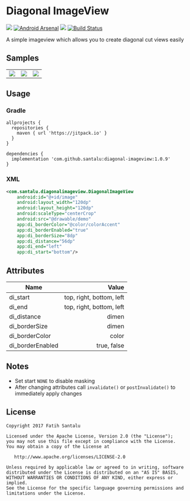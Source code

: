# Diagonal ImageView

[![](https://jitpack.io/v/santalu/diagonal-imageview.svg)](https://jitpack.io/#santalu/diagonal-imageview) [![Android Arsenal](https://img.shields.io/badge/Android%20Arsenal-Diagonal%20ImageView-brightgreen.svg?style=flat)](https://android-arsenal.com/details/1/6040) [![](https://img.shields.io/badge/AndroidWeekly-%23278-blue.svg)](http://androidweekly.net/issues/issue-278) [![Build Status](https://travis-ci.org/santalu/diagonal-imageview.svg?branch=master)](https://travis-ci.org/santalu/diagonal-imageview)

A simple imageview which allows you to create diagonal cut views easily

## Samples

<table >
  <tr>
    <td align="left"><img src="https://github.com/santalu/diagonal-imageview/blob/master/media/rv.webp"/></td>
    <td align="right"><img src="https://github.com/santalu/diagonal-imageview/blob/master/media/cv.webp"/></td>
    <td align="left"><img src="https://github.com/santalu/diagonal-imageview/blob/master/media/gl.webp"/></td>
  </tr>
</table>

## Usage

### Gradle
```
allprojects {
  repositories {
    maven { url 'https://jitpack.io' }
  }
}
```
```
dependencies {
  implementation 'com.github.santalu:diagonal-imageview:1.0.9'
}
```

### XML
```xml
<com.santalu.diagonalimageview.DiagonalImageView
    android:id="@+id/image"
    android:layout_width="120dp"
    android:layout_height="120dp"
    android:scaleType="centerCrop"
    android:src="@drawable/demo"
    app:di_borderColor="@color/colorAccent"
    app:di_borderEnabled="true"
    app:di_borderSize="8dp"
    app:di_distance="56dp"
    app:di_end="left"
    app:di_start="bottom"/>
```

## Attributes

| Name              | Value |
| -------------     | -----:|
| di_start          | top, right, bottom, left |
| di_end            | top, right, bottom, left |
| di_distance       | dimen |
| di_borderSize     | dimen |
| di_borderColor    | color |
| di_borderEnabled  | true, false |

## Notes

* Set start `NONE` to disable masking
* After changing attributes call `invalidate()` or `postInvalidate()` to immediately apply changes

## License
```
Copyright 2017 Fatih Santalu

Licensed under the Apache License, Version 2.0 (the "License");
you may not use this file except in compliance with the License.
You may obtain a copy of the License at

   http://www.apache.org/licenses/LICENSE-2.0

Unless required by applicable law or agreed to in writing, software
distributed under the License is distributed on an "AS IS" BASIS,
WITHOUT WARRANTIES OR CONDITIONS OF ANY KIND, either express or implied.
See the License for the specific language governing permissions and
limitations under the License.
```




